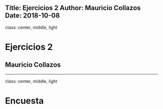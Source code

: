 Title: Ejercicios 2
Author: Mauricio Collazos
Date: 2018-10-08
![]()
---
class: center, middle, light
# Ejercicios 2
## Mauricio Collazos

---
class: center, middle, light
# Encuesta